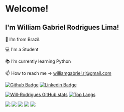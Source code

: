 # Welcome!
## I'm William Gabriel Rodrigues Lima!

:house_with_garden: I’m from Brazil.

:computer: I'm a Student

:books: I’m currently learning Python

📫 How to reach me -> williamgabriel.rl@gmail.com

[![Github Badge](https://img.shields.io/badge/-Github-000?style=flat-square&logo=Github&logoColor=white&link=https://github.com/Will-Rodrigues)](https://github.com/Will-Rodrigues)
[![Linkedin Badge](https://img.shields.io/badge/-LinkedIn-blue?style=flat-square&logo=Linkedin&logoColor=white&link=https://br.linkedin.com/in/will-lima)](https://br.linkedin.com/in/will-lima)

[![Will-Rodrigues GitHub stats](https://github-readme-stats.vercel.app/api?username=Will-Rodrigues)](https://github.com/Will-Rodrigues/github-readme-stats)
[![Top Langs](https://github-readme-stats.vercel.app/api/top-langs/?username=Will-Rodrigues)](https://github.com/Will-Rodrigues/github-readme-stats)

<img src= "https://img.shields.io/badge/HTML5-E34F26?style=for-the-badge&logo=html5&logoColor=white">  <img src= "https://img.shields.io/badge/CSS3-1572B6?style=for-the-badge&logo=css3&logoColor=white">  <img src= "https://img.shields.io/badge/JavaScript-323330?style=for-the-badge&logo=javascript&logoColor=F7DF1E">  <img src= "https://img.shields.io/badge/Python-FFD43B?style=for-the-badge&logo=python&logoColor=darkgreen"> <img src= "https://img.shields.io/badge/PostgreSQL-316192?style=for-the-badge&logo=postgresql&logoColor=white">
